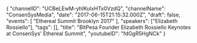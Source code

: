 {
    "channelID": "UCBeLEwM-yhIKuIxHTx0VzdQ",
    "channelName": "ConsenSysMedia",
    "date": "2017-06-15T21:15:32.000Z",
    "draft": false,
    "events": [
        "Ethereal Summit Brooklyn 2017"
    ],
    "speakers": ["Elizabeth Rossiello"],
    "tags": [],
    "title": "BitPesa Founder Elizabeth Rossiello Keynotes at ConsenSys' Ethereal Summit",
    "youtubeID": "fdGgR5HgNCk"
}
